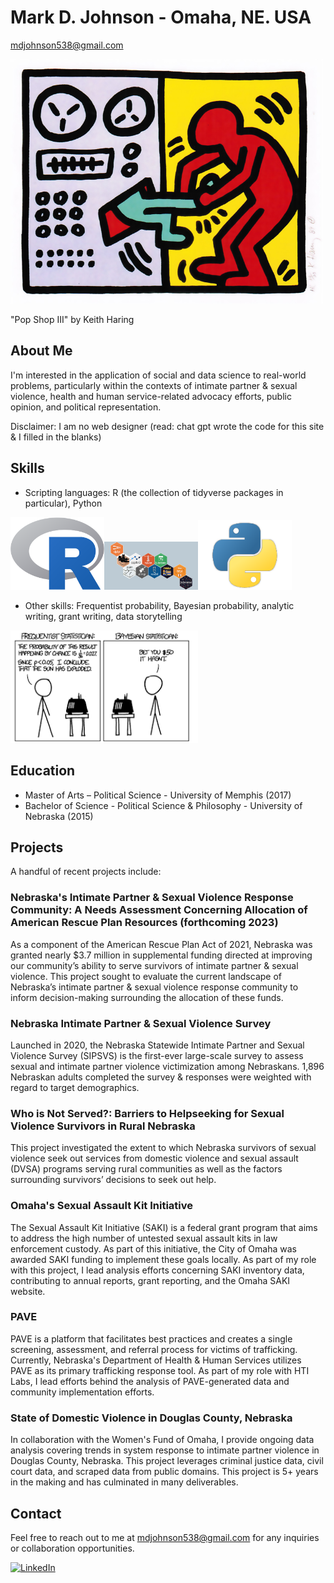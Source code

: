 # Mark D. Johnson - Omaha, NE. USA
[mdjohnson538@gmail.com](mailto:mdjohnson538@gmail.com)

 
<!-- Your Profile Image -->
<img src="profile_image.png" alt="Profile Image" width="500">

"Pop Shop III" by Keith Haring

## About Me
I'm interested in the application of social and data science to real-world problems, particularly within the contexts of intimate partner & sexual violence, health and human service-related advocacy efforts, public opinion, and political representation.    

Disclaimer: I am no web designer (read: chat gpt wrote the code for this site & I filled in the blanks)


## Skills

- Scripting languages: R (the collection of tidyverse packages in particular), Python

<img src="R_logo.svg.png" alt="Project 1" width="150"><img src="ggplot_hive.png" alt="Project 1" width="150"><img src="python4.png" alt="Project 1" width="150">

- Other skills: Frequentist probability, Bayesian probability, analytic writing, grant writing, data storytelling
<img src="cartoon.png" alt="Project 1" width="300">

## Education

- Master of Arts – Political Science - University of Memphis (2017)
- Bachelor of Science - Political Science & Philosophy - University of Nebraska (2015)

## Projects
A handful of recent projects include:

### Nebraska's Intimate Partner & Sexual Violence Response Community: A Needs Assessment Concerning Allocation of American Rescue Plan Resources (forthcoming 2023)

As a component of the American Rescue Plan Act of 2021, Nebraska was granted nearly $3.7 million in supplemental funding directed at improving our community’s ability to serve survivors of intimate partner & sexual violence. This project sought to evaluate the current landscape of Nebraska’s intimate partner & sexual violence response community to inform decision-making surrounding the allocation of these funds.

### Nebraska Intimate Partner & Sexual Violence Survey
Launched in 2020, the Nebraska Statewide Intimate Partner and Sexual Violence Survey (SIPSVS) is the first-ever
large-scale survey to assess sexual and intimate partner violence victimization among Nebraskans. 1,896 Nebraskan adults completed the survey & responses were weighted with regard to target demographics. 

### Who is Not Served?: Barriers to Helpseeking for Sexual Violence Survivors in Rural Nebraska

This project investigated the extent to which Nebraska survivors of sexual violence seek out services from domestic violence and sexual assault (DVSA) programs serving rural communities as well as the factors surrounding survivors’ decisions to seek out help.


### Omaha's Sexual Assault Kit Initiative


The Sexual Assault Kit Initiative (SAKI) is a federal grant program that aims to address the high number of untested sexual assault kits in law enforcement custody. As part of this initiative, the City of Omaha was awarded SAKI funding to implement these goals locally. As part of my role with this project, I lead analysis efforts concerning SAKI inventory data, contributing to annual reports, grant reporting, and the Omaha SAKI website.


### PAVE

PAVE is a platform that facilitates best practices and creates a single screening, assessment, and referral process for victims of trafficking. Currently, Nebraska's Department of Health & Human Services utilizes PAVE as its primary trafficking response tool. As part of my role with HTI Labs, I lead efforts behind the analysis of PAVE-generated data and community implementation efforts. 

### State of Domestic Violence in Douglas County, Nebraska 

In collaboration with the Women's Fund of Omaha, I provide ongoing data analysis covering trends in system response to intimate partner violence in Douglas County, Nebraska. This project leverages criminal justice data,  civil court data, and scraped data from public domains. This project is 5+ years in the making and has culminated in many deliverables. 


## Contact

Feel free to reach out to me at [mdjohnson538@gmail.com](mailto:mdjohnson538@gmail.com) for any inquiries or collaboration opportunities.


[![LinkedIn](https://img.shields.io/badge/LinkedIn-Connect-blue?style=flat-square&logo=linkedin&logoColor=white)](https://www.linkedin.com/in/mark-johnson-366b95140/)

